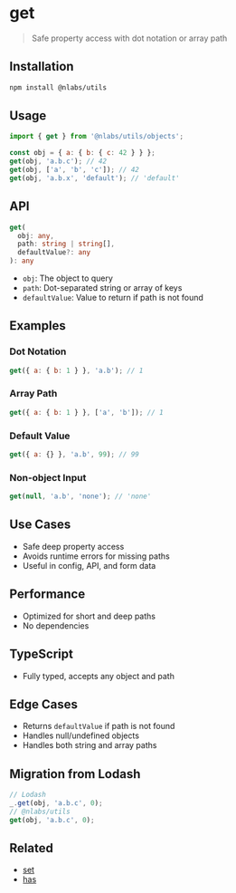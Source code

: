 # get

> Safe property access with dot notation or array path

## Installation

```bash
npm install @nlabs/utils
```

## Usage

```js
import { get } from '@nlabs/utils/objects';

const obj = { a: { b: { c: 42 } } };
get(obj, 'a.b.c'); // 42
get(obj, ['a', 'b', 'c']); // 42
get(obj, 'a.b.x', 'default'); // 'default'
```

## API

```ts
get(
  obj: any,
  path: string | string[],
  defaultValue?: any
): any
```
- `obj`: The object to query
- `path`: Dot-separated string or array of keys
- `defaultValue`: Value to return if path is not found

## Examples

### Dot Notation
```js
get({ a: { b: 1 } }, 'a.b'); // 1
```

### Array Path
```js
get({ a: { b: 1 } }, ['a', 'b']); // 1
```

### Default Value
```js
get({ a: {} }, 'a.b', 99); // 99
```

### Non-object Input
```js
get(null, 'a.b', 'none'); // 'none'
```

## Use Cases
- Safe deep property access
- Avoids runtime errors for missing paths
- Useful in config, API, and form data

## Performance
- Optimized for short and deep paths
- No dependencies

## TypeScript
- Fully typed, accepts any object and path

## Edge Cases
- Returns `defaultValue` if path is not found
- Handles null/undefined objects
- Handles both string and array paths

## Migration from Lodash

```js
// Lodash
_.get(obj, 'a.b.c', 0);
// @nlabs/utils
get(obj, 'a.b.c', 0);
```

## Related
- [set](./set.md)
- [has](./has.md)